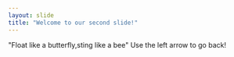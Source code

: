 ```yaml
---
layout: slide
title: "Welcome to our second slide!"
---
```

"Float like a butterfly,sting like a bee"
Use the left arrow to go back!
